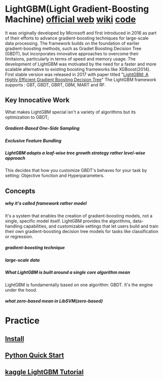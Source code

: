 # LightGBM(Light Gradient-Boosting Machine) [official web](https://lightgbm.readthedocs.io/en/stable/) [wiki](https://en.wikipedia.org/wiki/LightGBM) [code](https://github.com/microsoft/LightGBM/tree/master/examples/binary_classification)
It was originally developed by Microsoft and first introduced in 2016 as part of their efforts to advance gradient-boosting techniques for large-scale data processing.
The framework builds on the foundation of earlier gradient-boosting methods, such as Gradiet Boosting Decision Tree (GBDT), but incorporates innovative approaches to overcome their limitaions, particularly in terms of speed and memory usage.
The development of LightGBM was motivated by the need for a faster and more scalable alternative to existing boosting frameworks like XGBoost(2014).
First stable version was released in 2017 with paper titled "[LightGBM: A Highly Efficient Gradient Boosting Decision Tree](https://proceedings.neurips.cc/paper_files/paper/2017/file/6449f44a102fde848669bdd9eb6b76fa-Paper.pdf)"
The LightGBM framework supports : GBT, GBDT, GBRT, GBM, MART and RF.
## Key Innocative Work
What makes LightGBM special isn't a variety of algorithms but its optimization to GBDT;
##### Gradient-Based One-Side Sampling
##### Exclusive Feature Bundling
##### LightGBM adopts a leaf-wise tree growth strategy rather level-wise approach
This decides that how you customize GBDT's behaves for your task by setting: Objective function and Hyperparameters.

## Concepts
##### why it's called framework rather model
It's a system that enables the creation of gradient-boosting models, not a single, specific model itself.
LightGBM provides the algorithms, data-handling capabilities, and customizable settings that let users build and train their own gradient-boosting decision tree models for tasks like classification or regression.

##### gradient-boosting technique


##### large-scale data
##### What LightGBM is built around a single core algorithm mean
LightGBM is fundamentally based on one algorithm: GBDT. It's the engine under the hood.
##### what zero-based mean in LibSVM(zero-based)
# Practice
## [Install](https://lightgbm.readthedocs.io/en/stable/Installation-Guide.html#linux)
## [Python Quick Start](https://lightgbm.readthedocs.io/en/stable/Python-Intro.html)
## [kaggle LightGBM Tutorial](https://www.kaggle.com/code/pumalin/lightgbm-tutorial)
